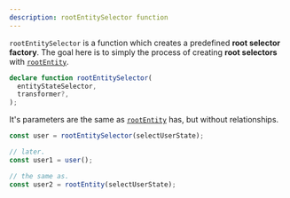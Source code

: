 ```yaml
---
description: rootEntitySelector function
---
```


`rootEntitySelector` is a function which creates a predefined **root selector factory**.
The goal here is to simply the process of creating **root selectors** with [`rootEntity`](#rootentity-function).

```ts
declare function rootEntitySelector(
  entityStateSelector,
  transformer?,
);
```

It's parameters are the same as [`rootEntity`](#rootentity-function) has, but without relationships.

```ts
const user = rootEntitySelector(selectUserState);

// later.
const user1 = user();

// the same as.
const user2 = rootEntity(selectUserState);
```
